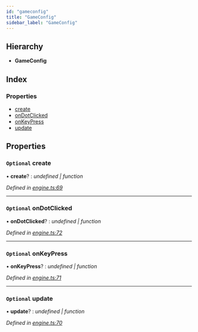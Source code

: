 ```yaml
---
id: "gameconfig"
title: "GameConfig"
sidebar_label: "GameConfig"
---
```


## Hierarchy

* **GameConfig**

## Index

### Properties

* [create](#optional-create)
* [onDotClicked](#optional-ondotclicked)
* [onKeyPress](#optional-onkeypress)
* [update](#optional-update)

## Properties

### `Optional` create

• **create**? : *undefined | function*

*Defined in [engine.ts:69](https://github.com/jamesroutley/24a2/blob/f0a7e7e/src/engine.ts#L69)*

___

### `Optional` onDotClicked

• **onDotClicked**? : *undefined | function*

*Defined in [engine.ts:72](https://github.com/jamesroutley/24a2/blob/f0a7e7e/src/engine.ts#L72)*

___

### `Optional` onKeyPress

• **onKeyPress**? : *undefined | function*

*Defined in [engine.ts:71](https://github.com/jamesroutley/24a2/blob/f0a7e7e/src/engine.ts#L71)*

___

### `Optional` update

• **update**? : *undefined | function*

*Defined in [engine.ts:70](https://github.com/jamesroutley/24a2/blob/f0a7e7e/src/engine.ts#L70)*

